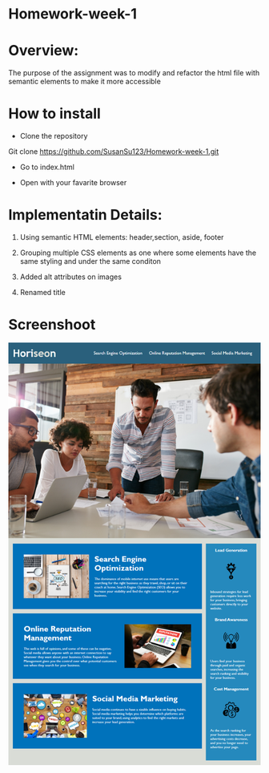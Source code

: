 # Homework-week-1

# Overview:

The purpose of the assignment was to modify and refactor the html file with semantic elements to make it more accessible



# How to install

- Clone the repository

Git clone https://github.com/SusanSu123/Homework-week-1.git

- Go to index.html

- Open with your favarite browser



# Implementatin Details:

1. Using semantic HTML elements: header,section, aside, footer

2. Grouping multiple CSS elements as one where some elements have the same styling and under the same conditon

3. Added alt attributes on images

4. Renamed title



# Screenshoot

![Screenshoot](./Assets/images/screenshoot.png)